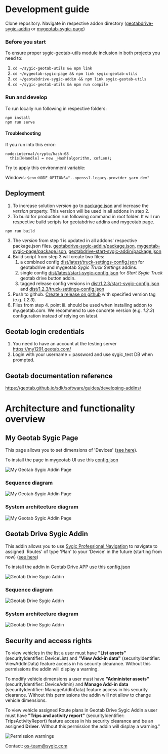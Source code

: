 # Development guide

Clone repository. Navigate in respective addon directory ([geotabdrive-sygic-addin](geotabdrive-sygic-addin) or [mygeotab-sygic-page](mygeotab-sygic-page))

### Before you start
To ensure proper sygic-geotab-utils module inclusion in both projects you need to:

1. ```cd ~/sygic-geotab-utils && npm link```
2. ```cd ~/mygeotab-sygic-page && npm link sygic-geotab-utils```
3. ```cd ~/geotabdrive-sygic-addin && npm link sygic-geotab-utils```
4. ```cd ~/sygic-geotab-utils && npm run compile```

### Run and develop
To run locally run following in respective folders:

```
npm install
npm run serve
```

#### Troubleshooting
If you run into this error:
```
node:internal/crypto/hash:68
  this[kHandle] = new _Hash(algorithm, xofLen);
```
Try to apply this environment variable:

Windows: `$env:NODE_OPTIONS="--openssl-legacy-provider yarn dev"`

## Deployment
1. To increase solution _version_ go to [package.json](package.json) and increase the _version_ property. This version will be used in all addons in step 2.
2. To build for production run following command in root folder. It will run respective build scripts for geotabdrive addins and mygeotab page.
```
npm run build
```
3. The _version_ from step 1 is updated in all addons' respective package.json files. [geotabdrive-sygic-addin/package.json](geotabdrive-sygic-addin/package.json), [mygeotab-sygic-page/package.json](mygeotab-sygic-page/package.json), [geotabdrive-start-sygic-addin/package.json](geotabdrive-start-sygic-addin/package.json)
4. Build script from step 3 will create two files:
    1. a combined config [dist/latest/truck-settings-config.json](dist/latest/truck-settings-config.json) for geotabdrive and mygeotab _Sygic Truck Settings_ addins.
    2. single config [dist/latest/start-sygic-config.json](dist/latest/start-sygic-config.json) for _Start Sygic Truck_ geotab drive button addin. 
    3. tagged release config versions in [dist/1.2.3/start-sygic-config.json](dist/1.2.3/start-sygic-config.json) and [dist/1.2.3/truck-settings-config.json](dist/1.2.3/truck-settings-config.json)
5. Push to github. [Create a release on github](https://docs.github.com/en/repositories/releasing-projects-on-github/managing-releases-in-a-repository) with specified version tag (e.g. _1.2.3_).
6. Files from step 4. point iii. should be used when installing addon to my.geotab.com. We recommend to use concrete version (e.g. _1.2.3_) configuration instead of relying on latest.

## Geotab login credentials
1. You need to have an account at the testing server https://my1291.geotab.com/
2. Login with your username + password and use sygic_test DB when prompted.

## Geotab documentation reference
https://geotab.github.io/sdk/software/guides/developing-addins/

# Architecture and functionality overview
## My Geotab Sygic Page

This page allows you to set dimensions of 'Devices' ([see here](mygeotab-sygic-page/src/app/scripts/main.js#L232)).

To install the page in mygeotab UI use this [config.json](dist/latest/truck-settings-config.json)

![My Geotab Sygic Addin Page](mygeotab-sygic-page.png)

### Sequence diagram

![My Geotab Sygic Addin Page](mygeotab-sygic-page-sequence.png)

### System architecture diagram

![My Geotab Sygic Addin Page](mygeotab-sygic-page-architecture.png)

## Geotab Drive Sygic Addin

This addin allows you to use [Sygic Professional Navigation](https://www.sygic.com/enterprise/professional-gps-navigation-sdk) to navigate to assigned 'Routes' of type 'Plan' to your 'Device' in the future (starting from now) ([see here](https://github.com/Sygic/sygic.github.io/blob/master/geotab/geotabdrive-sygic-addin/src/app/scripts/main.js#L189))

To install the addin in Geotab Drive APP use this [config.json](dist/latest/truck-settings-config.json)

![Geotab Drive Sygic Addin](geotabdrive-sygic-addin.png)

### Sequence diagram

![Geotab Drive Sygic Addin](geotabdrive-sygic-addin-sequence.png)

### System architecture diagram

![Geotab Drive Sygic Addin](geotabdrive-sygic-addin-architecture.png)

## Security and access rights

To view vehicles in the list a user must have **"List assets"** (securityIdentifier: DeviceList) and **"View Add-in data"** (securityIdentifier: ViewAddInData) feature access in his security clearance. Without this permissions the addin will display a warning.

To modify vehicle dimensions a user must have **"Administer assets"** (securityIdentifier: DeviceAdmin) and **Manage Add-in data** (securityIdentifier: ManageAddInData) feature access in his security clearance. Without this permissions the addin will not allow to change vehicle dimensions.

To view vehicle assigned Route plans in Geotab Drive Sygic Addin a user must have **"Trips and activity report"** (securityIdentifier: TripsActivityReport) feature access in his security clearance and be an assigned **Driver**. Without this permission the addin will display a warning."

![Permission warnings](geotabdrive-permission-warnings.png)

Contact: [os-team@sygic.com](mailto:os-team@sygic.com)